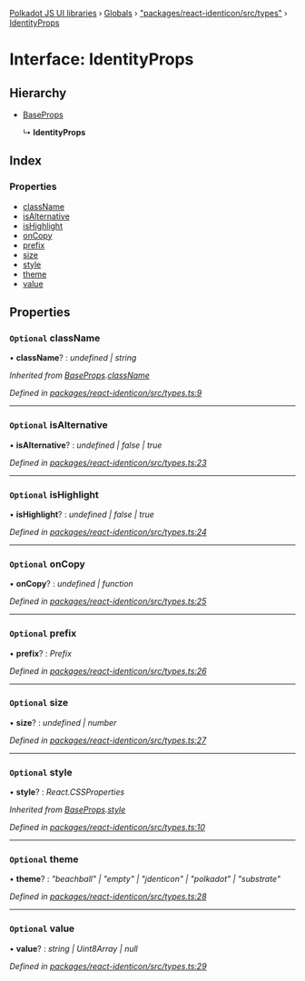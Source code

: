 [Polkadot JS UI libraries](../README.md) › [Globals](../globals.md) › ["packages/react-identicon/src/types"](../modules/_packages_react_identicon_src_types_.md) › [IdentityProps](_packages_react_identicon_src_types_.identityprops.md)

# Interface: IdentityProps

## Hierarchy

* [BaseProps](_packages_react_identicon_src_types_.baseprops.md)

  ↳ **IdentityProps**

## Index

### Properties

* [className](_packages_react_identicon_src_types_.identityprops.md#optional-classname)
* [isAlternative](_packages_react_identicon_src_types_.identityprops.md#optional-isalternative)
* [isHighlight](_packages_react_identicon_src_types_.identityprops.md#optional-ishighlight)
* [onCopy](_packages_react_identicon_src_types_.identityprops.md#optional-oncopy)
* [prefix](_packages_react_identicon_src_types_.identityprops.md#optional-prefix)
* [size](_packages_react_identicon_src_types_.identityprops.md#optional-size)
* [style](_packages_react_identicon_src_types_.identityprops.md#optional-style)
* [theme](_packages_react_identicon_src_types_.identityprops.md#optional-theme)
* [value](_packages_react_identicon_src_types_.identityprops.md#optional-value)

## Properties

### `Optional` className

• **className**? : *undefined | string*

*Inherited from [BaseProps](_packages_react_identicon_src_types_.baseprops.md).[className](_packages_react_identicon_src_types_.baseprops.md#optional-classname)*

*Defined in [packages/react-identicon/src/types.ts:9](https://github.com/polkadot-js/ui/blob/5bd2b3c/packages/react-identicon/src/types.ts#L9)*

___

### `Optional` isAlternative

• **isAlternative**? : *undefined | false | true*

*Defined in [packages/react-identicon/src/types.ts:23](https://github.com/polkadot-js/ui/blob/5bd2b3c/packages/react-identicon/src/types.ts#L23)*

___

### `Optional` isHighlight

• **isHighlight**? : *undefined | false | true*

*Defined in [packages/react-identicon/src/types.ts:24](https://github.com/polkadot-js/ui/blob/5bd2b3c/packages/react-identicon/src/types.ts#L24)*

___

### `Optional` onCopy

• **onCopy**? : *undefined | function*

*Defined in [packages/react-identicon/src/types.ts:25](https://github.com/polkadot-js/ui/blob/5bd2b3c/packages/react-identicon/src/types.ts#L25)*

___

### `Optional` prefix

• **prefix**? : *Prefix*

*Defined in [packages/react-identicon/src/types.ts:26](https://github.com/polkadot-js/ui/blob/5bd2b3c/packages/react-identicon/src/types.ts#L26)*

___

### `Optional` size

• **size**? : *undefined | number*

*Defined in [packages/react-identicon/src/types.ts:27](https://github.com/polkadot-js/ui/blob/5bd2b3c/packages/react-identicon/src/types.ts#L27)*

___

### `Optional` style

• **style**? : *React.CSSProperties*

*Inherited from [BaseProps](_packages_react_identicon_src_types_.baseprops.md).[style](_packages_react_identicon_src_types_.baseprops.md#optional-style)*

*Defined in [packages/react-identicon/src/types.ts:10](https://github.com/polkadot-js/ui/blob/5bd2b3c/packages/react-identicon/src/types.ts#L10)*

___

### `Optional` theme

• **theme**? : *"beachball" | "empty" | "jdenticon" | "polkadot" | "substrate"*

*Defined in [packages/react-identicon/src/types.ts:28](https://github.com/polkadot-js/ui/blob/5bd2b3c/packages/react-identicon/src/types.ts#L28)*

___

### `Optional` value

• **value**? : *string | Uint8Array | null*

*Defined in [packages/react-identicon/src/types.ts:29](https://github.com/polkadot-js/ui/blob/5bd2b3c/packages/react-identicon/src/types.ts#L29)*
